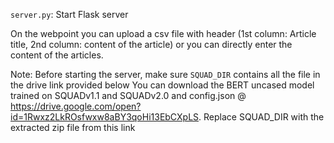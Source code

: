 

`server.py`: Start Flask server

On the webpoint you can upload a csv file with header (1st column: Article title, 2nd column: content of the article) or you can directly enter the content of the articles.


Note: Before starting the server, make sure `SQUAD_DIR` contains all the file in the drive link provided below
You can download the BERT uncased model trained on SQUADv1.1 and SQUADv2.0 and config.json @ https://drive.google.com/open?id=1Rwxz2LkROsfwxw8aBY3qoHi13EbCXpLS. Replace SQUAD_DIR with the extracted zip file from this link

